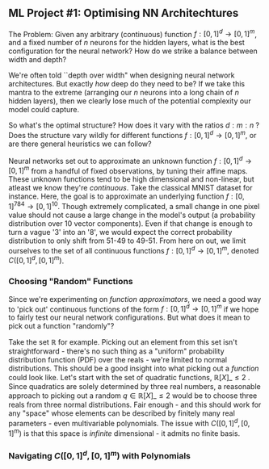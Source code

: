 ## ML Project #1: Optimising NN Architechtures

The Problem: Given any arbitrary (continuous) function $f: [0,1]^d \to [0,1]^m$, and a fixed number of $n$ neurons for the  hidden layers, what is the best configuration for the neural network? How do we strike a balance between width and depth?

We're often told ``depth over width" when designing neural network architectures.  But exactly _how_ deep do they need to be? If we take this mantra to the extreme (arranging our $n$ neurons into a long chain of $n$ hidden layers), then we clearly lose much of the potential complexity our model could capture. 

So what's the optimal structure? How does it vary with the ratios $d:m:n$ ? Does the structure vary wildly for different functions $f: [0,1]^d \to [0,1]^m$, or are there general heuristics we can follow?

Neural networks set out to approximate an unknown function $f: [0,1]^d \to [0,1]^m$ from a handful of fixed observations, by tuning their affine maps. These unknown functions tend to be high dimensional and non-linear, but atleast we know they're _continuous_. Take the classical MNIST dataset for instance. Here, the goal is to approximate an underlying function $f: [0,1]^{784} \to [0,1]^{10}$. Though extremely complicated, a small change in one pixel value should not cause a large change in the model's output (a probability distribution over 10 vector components). Even if that change is enough to turn a vague '3' into an '8', we would expect the correct probability distribution to only shift from 51-49 to 49-51. From here on out, we limit ourselves to the set of all continuous functions  $f: [0,1]^d \to [0,1]^m$, denoted $C([0,1]^d, [0,1]^m)$.

### Choosing "Random" Functions
Since we're experimenting on _function approximators_, we need a good way to 'pick out' continuous functions of the form $f: [0,1]^d \to [0,1]^m$ if we hope to fairly test our neural network configurations. But what does it mean to pick out a function "randomly"?

Take the set $\mathbb{R}$ for example. Picking out an element from this set isn't straightforward - there's no such thing as a "uniform" probability distribution function (PDF) over the reals - we're limited to normal distributions. This should be a good insight into what picking out a _function_ could look like. Let's start with the set of quadratic functions, $\mathbb{R}[X]\_{\leq 2}$ . Since quadratics are solely determined by three real numbers, a reasonable approach to picking out a random $q \in \mathbb{R}[X]\_{\leq 2}$ would be to choose three reals from three normal distributions. Fair enough - and this should work for any "space" whose elements can be described by finitely many real parameters - even multivariable polynomials. The issue with $C([0,1]^d, [0,1]^m)$ is that this space is _infinite_ dimensional - it admits no finite basis. 

### Navigating $C([0,1]^d, [0,1]^m)$ with Polynomials
